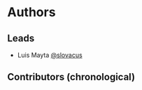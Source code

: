 <!-- Space: HELM-CHARTS -->
<!-- Title: Authors -->

# Authors

## Leads

- Luis Mayta [@slovacus](https://github.com/luismayta)

## Contributors (chronological)
